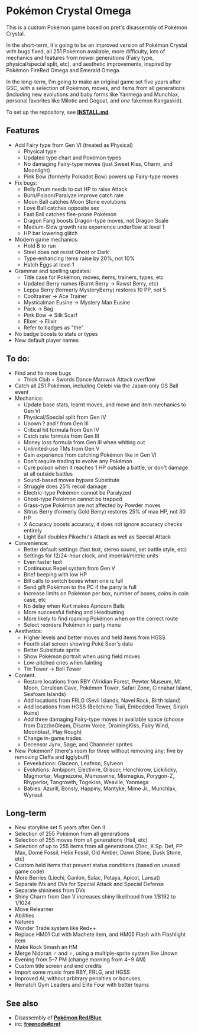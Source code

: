 # Pokémon Crystal Omega

This is a custom Pokémon game based on pret's disassembly of Pokémon Crystal.

In the short-term, it's going to be an improved version of Pokémon Crystal
with bugs fixed, all 251 Pokémon available, more difficulty, lots of mechanics
and features from newer generations (Fairy type, physical/special split, etc),
and aesthetic improvements, inspired by Pokémon FireRed Omega and Emerald Omega.

In the long-term, I'm going to make an original game set five years after GSC,
with a selection of Pokémon, moves, and items from all generations (including
new evolutions and baby forms like Yanmega and Munchlax, personal favorites
like Milotic and Gogoat, and *one* fakemon Kangaskid).

To set up the repository, see [**INSTALL.md**](INSTALL.md).


## Features

* Add Fairy type from Gen VI (treated as Physical)
   * Physical type
   * Updated type chart and Pokémon types
   * No damaging Fairy-type moves (just Sweet Kiss, Charm, and Moonlight)
   * Pink Bow (formerly Polkadot Bow) powers up Fairy-type moves
* Fix bugs:
   * Belly Drum needs to cut HP to raise Attack
   * Burn/Poison/Paralyze improve catch rate
   * Moon Ball catches Moon Stone evolutions
   * Love Ball catches opposite sex
   * Fast Ball catches flee-prone Pokémon
   * Dragon Fang boosts Dragon-type moves, not Dragon Scale
   * Medium-Slow growth rate experience underflow at level 1
   * HP bar lowering glitch
* Modern game mechanics:
   * Hold B to run
   * Steel does not resist Ghost or Dark
   * Type-enhancing items raise by 20%, not 10%
   * Hatch Eggs at level 1
* Grammar and spelling updates:
   * Title case for Pokémon, moves, items, trainers, types, etc
   * Updated Berry names (Burnt Berry → Rawst Berry, etc)
   * Leppa Berry (formerly MysteryBerry) restores 10 PP, not 5
   * Cooltrainer → Ace Trainer
   * Mysticalman Eusine → Mystery Man Eusine
   * Pack → Bag
   * Pink Bow → Silk Scarf
   * Elixer → Elixir
   * Refer to badges as "the"
* No badge boosts to stats or types
* New default player names


## To do:

* Find and fix more bugs
   * Thick Club + Swords Dance Marowak Attack overflow
* Catch all 251 Pokémon, including Celebi via the Japan-only GS Ball event
* Mechanics:
   * Update base stats, learnt moves, and move and item mechanics to Gen VI
   * Physical/Special split from Gen IV
   * Unown ? and ! from Gen III
   * Critical hit formula from Gen IV
   * Catch rate formula from Gen III
   * Money loss formula from Gen III when whiting out
   * Unlimited-use TMs from Gen V
   * Gain experience from catching Pokémon like in Gen VI
   * Don't require trading to evolve any Pokémon
   * Cure poison when it reaches 1 HP outside a battle, or don't damage at all outside battles
   * Sound-based moves bypass Substitute
   * Struggle does 25% recoil damage
   * Electric-type Pokémon cannot be Paralyzed
   * Ghost-type Pokémon cannot be trapped
   * Grass-type Pokémon are not affected by Powder moves
   * Sitrus Berry (formerly Gold Berry) restores 25% of max HP, not 30 HP
   * X Accuracy boosts accuracy, it does not ignore accuracy checks entirely
   * Light Ball doubles Pikachu's Attack as well as Special Attack
* Convenience:
   * Better default settings (fast text, stereo sound, set battle style, etc)
   * Settings for 12/24-hour clock, and imperial/metric units
   * Even faster text
   * Continuous Repel system from Gen V
   * Brief beeping with low HP
   * Bill calls to switch boxes when one is full
   * Send gift Pokémon to the PC if the party is full
   * Increase limits on Pokémon per box, number of boxes, coins in coin case, etc
   * No delay when Kurt makes Apricorn Balls
   * More successful fishing and Headbutting
   * More likely to find roaming Pokémon when on the correct route
   * Select reorders Pokémon in party menu
* Aesthetics:
   * Higher levels and better moves and held items from HGSS
   * Fourth stat screen showing Poké Seer's data
   * Better Substitute sprite
   * Show Pokémon portrait when using field moves
   * Low-pitched cries when fainting
   * Tin Tower → Bell Tower
* Content:
   * Restore locations from RBY (Viridian Forest, Pewter Museum, Mt. Moon, Cerulean Cave, Pokémon Tower, Safari Zone, Cinnabar Island, Seafoam Islands)
   * Add locations from FRLG (Sevii Islands, Navel Rock, Birth Island)
   * Add locations from HGSS (Bellchime Trail, Embedded Tower, Sinjoh Ruins)
   * Add three damaging Fairy-type moves in available space (choose from DazzlinGleam, Disarm Voice, DrainingKiss, Fairy Wind, Moonblast, Play Rough)
   * Change in-game trades
   * Decensor Jynx, Sage, and Channeler sprites
* New Pokémon? (there's room for three without removing any; five by removing Cleffa and Igglybuff)
   * Eeveelutions: Glaceon, Leafeon, Sylveon
   * Evolutions: Ambipom, Electivire, Gliscor, Honchkrow, Lickilicky, Magmortar, Magnezone, Mamoswine, Mismagius, Porygon-Z, Rhyperior, Tangrowth, Togekiss, Weavile, Yanmega
   * Babies: Azurill, Bonsly, Happiny, Mantyke, Mime Jr., Munchlax, Wynaut


## Long-term

* New storyline set 5 years after Gen II
* Selection of 255 Pokémon from all generations
* Selection of 255 moves from all generations (Hail, etc)
* Selection of up to 255 items from all generations (Zinc, X Sp. Def, PP Max, Dome Fossil, Helix Fossil, Old Amber, Dawn Stone, Dusk Stone, etc)
* Custom held items that prevent status conditions (based on unused game code)
* More Berries (Liechi, Ganlon, Salac, Petaya, Apicot, Lansat)
* Separate IVs and DVs for Special Attack and Special Defense
* Separate shininess from DVs
* Shiny Charm from Gen V increases shiny likelihood from 1/8192 to 1/1024
* Move Relearner
* Abilities
* Natures
* Wonder Trade system like Red++
* Replace HM01 Cut with Machete item, and HM05 Flash with Flashlight item
* Make Rock Smash an HM
* Merge Nidoran ♂ and ♀, using a multiple-sprite system like Unown
* Evening from 5–7 PM (change morning from 4−9 AM)
* Custom title screen and end credits
* Import some music from RBY, FRLG, and HGSS
* Improved AI, without arbitrary penalties or bonuses
* Rematch Gym Leaders and Elite Four with better teams


## See also

* Disassembly of [**Pokémon Red/Blue**][pokered]
* irc: [**freenode#pret**][irc]

[pokered]: https://github.com/iimarckus/pokered
[irc]: https://kiwiirc.com/client/irc.freenode.net/?#pret
